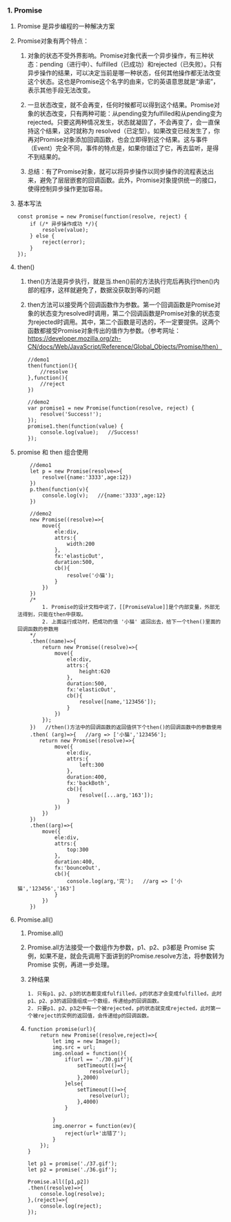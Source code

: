 ### 1. Promise
1. Promise 是异步编程的一种解决方案

2. Promise对象有两个特点：
    
    1. 对象的状态不受外界影响。Promise对象代表一个异步操作，有三种状态：pending（进行中）、fulfilled（已成功）和rejected（已失败）。只有异步操作的结果，可以决定当前是哪一种状态，任何其他操作都无法改变这个状态。这也是Promise这个名字的由来，它的英语意思就是“承诺”，表示其他手段无法改变。
    
    2. 一旦状态改变，就不会再变，任何时候都可以得到这个结果。Promise对象的状态改变，只有两种可能：从pending变为fulfilled和从pending变为rejected。只要这两种情况发生，状态就凝固了，不会再变了，会一直保持这个结果，这时就称为 resolved（已定型）。如果改变已经发生了，你再对Promise对象添加回调函数，也会立即得到这个结果。这与事件（Event）完全不同，事件的特点是，如果你错过了它，再去监听，是得不到结果的。
    3. 总结：有了Promise对象，就可以将异步操作以同步操作的流程表达出来，避免了层层嵌套的回调函数。此外，Promise对象提供统一的接口，使得控制异步操作更加容易。

3. 基本写法
    
    ```
    const promise = new Promise(function(resolve, reject) {
        if (/* 异步操作成功 */){
            resolve(value);
        } else {
            reject(error);
        }
    });
    ```

4. then()
    
    1. then()方法是异步执行，就是当.then()前的方法执行完后再执行then()内部的程序，这样就避免了，数据没获取到等的问题
    
    2. then方法可以接受两个回调函数作为参数。第一个回调函数是Promise对象的状态变为resolved时调用，第二个回调函数是Promise对象的状态变为rejected时调用。其中，第二个函数是可选的，不一定要提供。这两个函数都接受Promise对象传出的值作为参数。（参考网址：https://developer.mozilla.org/zh-CN/docs/Web/JavaScript/Reference/Global_Objects/Promise/then）
    
        ```
        //demo1
        then(function(){
            //resolve
        },function(){
            //reject
        })
        
        //demo2
        var promise1 = new Promise(function(resolve, reject) {
            resolve('Success!');
        });
        promise1.then(function(value) {
            console.log(value);   //Success!
        });
        ```

5. promise 和 then 组合使用
    
    ```
        //demo1
        let p = new Promise(resolve=>{
            resolve({name:'3333',age:12})
        })
        p.then(function(v){
            console.log(v);   //{name:'3333',age:12}
        })
        
        //demo2
        new Promise((resolve)=>{
            move({
                ele:div,
                attrs:{
                    width:200
                },
                fx:'elasticOut',
                duration:500,
                cb(){
                    resolve('小猫');
                }
            })
        })
        /*
            1. Promise的设计文档中说了，[[PromiseValue]]是个内部变量，外部无法得到，只能在then中获取。
            2. 上面运行成功时，把成功的值 '小猫' 返回出去，给下一个then()里面的回调函数的参数用
        */
        .then((name)=>{
            return new Promise((resolve)=>{
                move({
                    ele:div,
                    attrs:{
                        height:620
                    },
                    duration:500,
                    fx:'elasticOut',
                    cb(){
                        resolve([name,'123456']);
                    }
                })
            });
        })   //then()方法中的回调函数的返回值供下个then()的回调函数中的参数使用
        .then( (arg)=>{   //arg => ['小猫','123456'];
           return new Promise((resolve)=>{
                move({
                    ele:div,
                    attrs:{
                        left:300
                    },
                    duration:400,
                    fx:'backBoth',
                    cb(){
                        resolve([...arg,'163']);
                    }
                })   
            })
        })
        .then((arg)=>{
            move({
                ele:div,
                attrs:{
                    top:300
                },
                duration:400,
                fx:'bounceOut',
                cb(){
                    console.log(arg,'完');   //arg => ['小猫','123456','163']
                }
            }) 
        })
    ```

6. Promise.all()
    
    1. Promise.all()
    
    2. Promise.all方法接受一个数组作为参数，p1、p2、p3都是 Promise 实例，如果不是，就会先调用下面讲到的Promise.resolve方法，将参数转为 Promise 实例，再进一步处理。
    3. 2种结果

        ```
        1. 只有p1、p2、p3的状态都变成fulfilled，p的状态才会变成fulfilled，此时p1、p2、p3的返回值组成一个数组，传递给p的回调函数。
        2. 只要p1、p2、p3之中有一个被rejected，p的状态就变成rejected，此时第一个被reject的实例的返回值，会传递给p的回调函数。
        ```
    4. 
        ```
        function promise(url){
            return new Promise((resolve,reject)=>{
                let img = new Image();
                img.src = url;
                img.onload = function(){
                    if(url == './30.gif'){
                        setTimeout(()=>{
                            resolve(url);
                        },2000)
                    }else{
                        setTimeout(()=>{
                            resolve(url);
                        },4000)
                    }
                   
                }
                img.onerror = function(ev){
                    reject(url+'出错了');
                }
            });
        }    
    
        let p1 = promise('./37.gif');
        let p2 = promise('./36.gif');
    
        Promise.all([p1,p2])
        .then((resolve)=>{
            console.log(resolve);
        },(reject)=>{
            console.log(reject);
        });
        ```




































































































































































